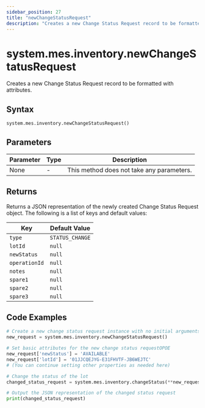 ```yaml
---
sidebar_position: 27
title: "newChangeStatusRequest"
description: "Creates a new Change Status Request record to be formatted with attributes."
---
```


# system.mes.inventory.newChangeStatusRequest

Creates a new Change Status Request record to be formatted with attributes.

## Syntax
```python
system.mes.inventory.newChangeStatusRequest()
```

## Parameters

| Parameter | Type | Description                               |
|-----------|------|-------------------------------------------|
| None      | -    | This method does not take any parameters. |

## Returns

Returns a JSON representation of the newly created Change Status Request object. The following is a list of keys and default values:

| Key            | Default Value    |
|----------------|------------------|
| `type`         | `STATUS_CHANGE`  |
| `lotId`        | `null`           |
| `newStatus`    | `null`           |
| `operationId`  | `null`           |
| `notes`        | `null`           |
| `spare1`       | `null`           |
| `spare2`       | `null`           |
| `spare3`       | `null`           |

## Code Examples

```python
# Create a new change status request instance with no initial arguments
new_request = system.mes.inventory.newChangeStatusRequest()

# Set basic attributes for the new change status requestOPOE
new_request['newStatus'] = 'AVAILABLE'
new_request['lotId'] = '01JJCQEJYG-E31FHVTF-JB6WEJTC'
# (You can continue setting other properties as needed here)

# Change the status of the lot
changed_status_request = system.mes.inventory.changeStatus(**new_request)

# Output the JSON representation of the changed status request
print(changed_status_request)
```